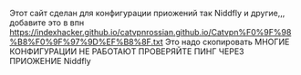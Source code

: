 Этот сайт сделан для конфигурации приожений так Niddfly и другие,,,
добавите это в впн
https://indexhacker.github.io/catvpnrossian.github.io/Catvpn%F0%9F%98%B8%F0%9F%97%9D%EF%B8%8F.txt
Это надо скопировать 
МНОГИЕ КОНФИГУРАЦИИ НЕ РАБОТАЮТ ПРОВЕРЯЙТЕ ПИНГ ЧЕРЕЗ ПРИОЖЕНИЕ Niddfly

